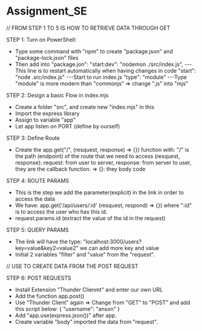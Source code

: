 # Assignment_SE

// FROM STEP 1 TO 5 IS HOW TO RETRIEVE DATA THROUGH GET

STEP 1: Turn on PowerShell:
- Type some command with "npm" to create "package.json" and "package-lock.json" files
- Then add into "package.jon":
    "start:dev": "nodemon ./src/index.js",     ---This line is to restart automatically when having changes in code
    "start": "node .src/index.js"              ---Start to run index.js
    "type": "module"                           ---Type "module" is more modern than "commonjs" => change ".js" into 
                                                "mjs"

STEP 2: Design a basic Flow in index.mjs
- Create a folder "src", and create new "index.mjs" in this
- Import the express library
- Assign to variable "app"
- Let app listen on PORT (define by ourself)

STEP 3: Define Route
- Create the app.get("/", (resquest, response) => {}) function
    with: "/" is the path (endpoint) of the route that we need to access
    (resquest, response): request: from user to server, response: from server to user, they are the    callback function.
    => {}: they body code

STEP 4: ROUTE PARAMS
- This is the step we add the parameter(explicit) in the link in order to access the data
- We have:
    app.get('/api/users/:id' (resquest, respond) => {})
    where ":id" is to access the user who has this id.
- request.params.id (extract the value of the id in the request)

STEP 5: QUERY PARAMS
- The link will have the type: 
    "localhost:3000/users?key=value&key2=value2"
    we can add more key and value
- Initial 2 variables "filter" and "value" from the "request".

// USE TO CREATE DATA FROM THE POST REQUEST

STEP 6: POST REQUESTS
- Install Extension "Thunder Clienmt" and enter our own URL
- Add the function app.post()
- Use "Thunder Client" again => Change from "GET" to "POST" and add this script below:
    {
        "username": "anson"
    }
- Add "app.use(express.json())" after app.
- Create variable "body" imported the data from "request".